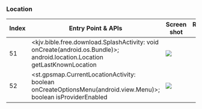 ### Location
| Index | Entry Point & APIs | Screen shot | Resource id | Label |
| ------------- | ------------- | ------------- |-------------|-------------|
| 51 | <kjv.bible.free.download.SplashActivity: void onCreate(android.os.Bundle)>; android.location.Location getLastKnownLocation | ![](D:\COSMOS\output\py\Play_win8\Libraries_Demo\kjv.bible.free.download\kjv.bible.free.download.SplashActivity.png) |  | F |
| 52 | <st.gpsmap.CurrentLocationActivity: boolean onCreateOptionsMenu(android.view.Menu)>; boolean isProviderEnabled | ![](D:\COSMOS\output\py\Play_win8\Libraries_Demo\st.gpsmap\st.gpsmap.CurrentLocationActivity.png) |  | F |
